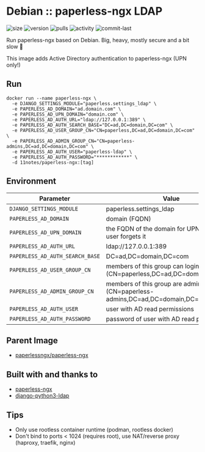 # Debian :: paperless-ngx LDAP
![size](https://img.shields.io/docker/image-size/11notes/paperless-ngx/2.3.2?color=0eb305) ![version](https://img.shields.io/docker/v/11notes/paperless-ngx?color=eb7a09) ![pulls](https://img.shields.io/docker/pulls/11notes/paperless-ngx?color=2b75d6) ![activity](https://img.shields.io/github/commit-activity/m/11notes/docker-paperless-ngx?color=c91cb8) ![commit-last](https://img.shields.io/github/last-commit/11notes/docker-paperless-ngx?color=c91cb8)

Run paperless-ngx based on Debian. Big, heavy, mostly secure and a bit slow 🍟

This image adds Active Directory authentication to paperless-ngx (UPN only!)

## Run
```shell
docker run --name paperless-ngx \
  -e DJANGO_SETTINGS_MODULE="paperless.settings_ldap" \
  -e PAPERLESS_AD_DOMAIN="ad.domain.com" \
  -e PAPERLESS_AD_UPN_DOMAIN="domain.com" \
  -e PAPERLESS_AD_AUTH_URL="ldap://127.0.0.1:389" \
  -e PAPERLESS_AD_AUTH_SEARCH_BASE="DC=ad,DC=domain,DC=com" \
  -e PAPERLESS_AD_USER_GROUP_CN="CN=paperless,DC=ad,DC=domain,DC=com" \
  -e PAPERLESS_AD_ADMIN_GROUP_CN="CN=paperless-admins,DC=ad,DC=domain,DC=com" \
  -e PAPERLESS_AD_AUTH_USER="paperless-ldap" \
  -e PAPERLESS_AD_AUTH_PASSWORD="************" \
  -d 11notes/paperless-ngx:[tag]
```

## Environment
| Parameter | Value | Default |
| --- | --- | --- |
| `DJANGO_SETTINGS_MODULE` | paperless.settings_ldap |  |
| `PAPERLESS_AD_DOMAIN` | domain (FQDN) |  |
| `PAPERLESS_AD_UPN_DOMAIN` | the FQDN of the domain for UPN login if the user forgets it |  |
| `PAPERLESS_AD_AUTH_URL` | ldap://127.0.0.1:389 |  |
| `PAPERLESS_AD_AUTH_SEARCH_BASE` | DC=ad,DC=domain,DC=com |  |
| `PAPERLESS_AD_USER_GROUP_CN` | members of this group can login (CN=paperless,DC=ad,DC=domain,DC=com) |  |
| `PAPERLESS_AD_ADMIN_GROUP_CN` | members of this group are administrators (CN=paperless-admins,DC=ad,DC=domain,DC=com) |  |
| `PAPERLESS_AD_AUTH_USER` | user with AD read permissions |  |
| `PAPERLESS_AD_AUTH_PASSWORD` | password of user with AD read permissions |  |

## Parent Image
* [paperlessngx/paperless-ngx](https://hub.docker.com/r/paperlessngx/paperless-ngx)

## Built with and thanks to
* [paperless-ngx](https://github.com/paperless-ngx/paperless-ngx)
* [django-python3-ldap](https://github.com/etianen/django-python3-ldap)

## Tips
* Only use rootless container runtime (podman, rootless docker)
* Don't bind to ports < 1024 (requires root), use NAT/reverse proxy (haproxy, traefik, nginx)
